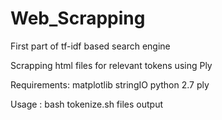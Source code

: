# Web_Scrapping
First part of tf-idf based search engine

Scrapping html files for relevant tokens using Ply

Requirements:
matplotlib
stringIO
python 2.7
ply

Usage : bash tokenize.sh files output
